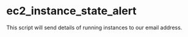 # ec2_instance_state_alert

This script will send details of running instances to our email address. 
